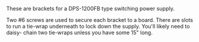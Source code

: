These are brackets for a DPS-1200FB type switching power supply.

Two #6 screws are used to secure each bracket to a board. There are slots to
run a tie-wrap underneath to lock down the supply. You'll likely need to daisy-
chain two tie-wraps unless you have some 15" long.
